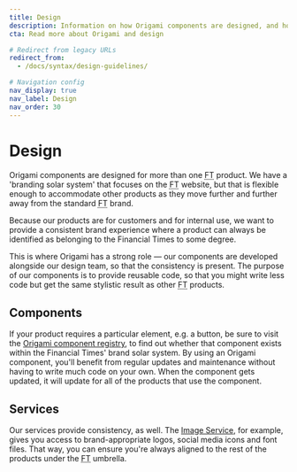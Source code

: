 ```yaml
---
title: Design
description: Information on how Origami components are designed, and how we try to accomodate multiple use-cases.
cta: Read more about Origami and design

# Redirect from legacy URLs
redirect_from:
  - /docs/syntax/design-guidelines/

# Navigation config
nav_display: true
nav_label: Design
nav_order: 30
---
```


# Design

Origami components are designed for more than one <abbr title="Financial Times">FT</abbr> product. We have a 'branding solar system' that focuses on the <abbr title="Financial Times">FT</abbr> website, but that is flexible enough to accommodate other products as they move further and further away from the standard <abbr title="Financial Times">FT</abbr> brand.

Because our products are for customers and for internal use, we want to provide a consistent brand experience where a product can always be identified as belonging to the Financial Times to some degree.

This is where Origami has a strong role — our components are developed alongside our design team, so that the consistency is present. The purpose of our components is to provide reusable code, so that you might write less code but get the same stylistic result as other <abbr title="Financial Times">FT</abbr> products.

## Components

If your product requires a particular element, e.g. a button, be sure to visit the <a href="https://registry.origami.ft.com/components/">Origami component registry</a>, to find out whether that component exists within the Financial Times' brand solar system. By using an Origami component, you'll benefit from regular updates and maintenance without having to write much code on your own. When the component gets updated, it will update for all of the products that use the component.

## Services

Our services provide consistency, as well. The <a href="https://www.ft.com/__origami/service/image/v2">Image Service</a>, for example, gives you access to brand-appropriate logos, social media icons and font files. That way, you can ensure you're always aligned to the rest of the products under the <abbr title="Financial Times">FT</abbr> umbrella.
